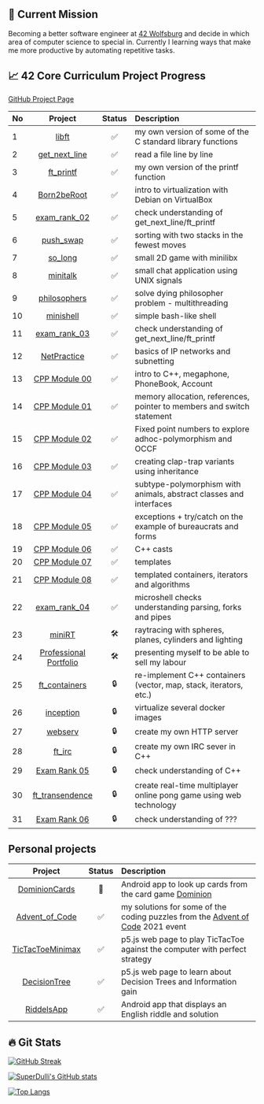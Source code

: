 ## 🚩 Current Mission

Becoming a better software engineer at [42 Wolfsburg](https://42wolfsburg.de/) and decide in which area of computer science to special in. Currently I learning ways that make me more productive by automating repetitive tasks.

## 📈 42 Core Curriculum Project Progress

[GitHub Project Page](https://github.com/users/SuperDulli/projects/1/views/1)

| No  | Project                                           | Status | Description |
| :- | :---------------------------------------------------: | :-: | :---------- |
| 1  | [libft](../../../libft)                               | ✅ | my own version of some of the C standard library functions |
| 2  | [get_next_line](../../../get_next_line)               | ✅ | read a file line by line |
| 3  | [ft_printf]()                                         | ✅ | my own version of the printf function |
| 4  | [Born2beRoot](../../../Born2beRoot)                   | ✅ | intro to virtualization with Debian on VirtualBox |
| 5  | [exam_rank_02](../../../42_exam_rank_02)              | ✅ | check understanding of get_next_line/ft_printf |
| 6  | [push_swap](../../../push_swap)                       | ✅ | sorting with two stacks in the fewest moves |
| 7  | [so_long](../../../so_long)                           | ✅ | small 2D game with minilibx |
| 8  | [minitalk](../../../minitalk)                         | ✅ | small chat application using UNIX signals |
| 9  | [philosophers](../../../philosophers)                 | ✅ | solve dying philosopher problem - multithreading |
| 10 | [minishell](https://github.com/lmarquar/42_minishell) | ✅ | simple bash-like shell |
| 11 | [exam_rank_03](../../../42_exam_rank_02)              | ✅ | check understanding of get_next_line/ft_printf |
| 12 | [NetPractice]()                                       | ✅ | basics of IP networks and subnetting |
| 13 | [CPP Module 00](../../../CPP_Module00)                | ✅ | intro to C++, megaphone, PhoneBook, Account |
| 14 | [CPP Module 01](../../../CPP_Module01)                | ✅ | memory allocation, references, pointer to members and switch statement |
| 15 | [CPP Module 02](../../../CPP_Module02)                | ✅ | Fixed point numbers to explore adhoc-polymorphism and OCCF |
| 16 | [CPP Module 03](../../../CPP_Module03)                | ✅ | creating clap-trap variants using inheritance |
| 17 | [CPP Module 04](../../../CPP_Module04)                | ✅ | subtype-polymorphism with animals, abstract classes and interfaces |
| 18 | [CPP Module 05](../../../CPP_Module05)                | ✅ | exceptions + try/catch on the example of bureaucrats and forms |
| 19 | [CPP Module 06](../../../CPP_Module06)                | ✅ | C++ casts |
| 20 | [CPP Module 07](../../../CPP_Module07)                | ✅ | templates |
| 21 | [CPP Module 08](../../../CPP_Module08)                | ✅ | templated containers, iterators and algorithms |
| 22 | [exam_rank_04]()                                      | ✅ | microshell checks understanding parsing, forks and pipes |
| 23 | [miniRT]()                                            | 🛠️ | raytracing with spheres, planes, cylinders and lighting |
| 24 | [Professional Portfolio]()                            | 🛠️ | presenting myself to be able to sell my labour |
| 25 | [ft_containers]()                                     | 🔒 | re-implement C++ containers (vector, map, stack, iterators, etc.) |
| 26 | [inception]()                                         | 🔒 | virtualize several docker images |
| 27 | [webserv]()                                           | 🔒 | create my own HTTP server |
| 28 | [ft_irc]()                                            | 🔒 | create my own IRC sever in C++ |
| 29 | [Exam Rank 05]()                                      | 🔒 | check understanding of C++ |
| 30 | [ft_transendence]()                                   | 🔒 | create real-time multiplayer online pong game using web technology |
| 31 | [Exam Rank 06]()                                      | 🔒 | check understanding of ??? |

## Personal projects

 Project                                           | Status | Description |
| :---------------------------------------------------: | :-: | :---------- |
 | [DominionCards](../../../DominionCards) | 🧊 | Android app to look up cards from the card game [Dominion](https://www.riograndegames.com/games/dominion/) |
| [Advent_of_Code](../../../Advent_of_Code) | ✅ | my solutions for some of the coding puzzles from the [Advent of Code](https://adventofcode.com/) 2021 event |
| [TicTacToeMinimax](../../../TicTacToeMinimax) | ✅ | p5.js web page to play TicTacToe against the computer with perfect strategy |
| [DecisionTree](../../../DesicionTree) | ✅ | p5.js web page to learn about Decision Trees and Information gain |
| [RiddelsApp](../../../MyRiddlesApplication) | ✅ | Android app that displays an English riddle and solution |


## 🔥 Git Stats

[![GitHub Streak](http://github-readme-streak-stats.herokuapp.com?user=SuperDulli&theme=vision-friendly-dark&date_format=j%20M%5B%20Y%5D)](https://git.io/streak-stats)

[![SuperDulli's GitHub stats](https://github-readme-stats.vercel.app/api?username=SuperDulli&hide=stars&count_private=true&show_icons=true)](https://github.com/anuraghazra/github-readme-stats)

[![Top Langs](https://github-readme-stats.vercel.app/api/top-langs/?username=SuperDulli&layout=compact)](https://github.com/anuraghazra/github-readme-stats)


<!--
**SuperDulli/SuperDulli** is a ✨ _special_ ✨ repository because its `README.md` (this file) appears on your GitHub profile.

Here are some ideas to get you started:

- 🔭 I’m currently working on ...
- 🌱 I’m currently learning ...
- 👯 I’m looking to collaborate on ...
- 🤔 I’m looking for help with ...
- 💬 Ask me about ...
- 📫 How to reach me: ...
- 😄 Pronouns: ...
- ⚡ Fun fact: ...
-->
